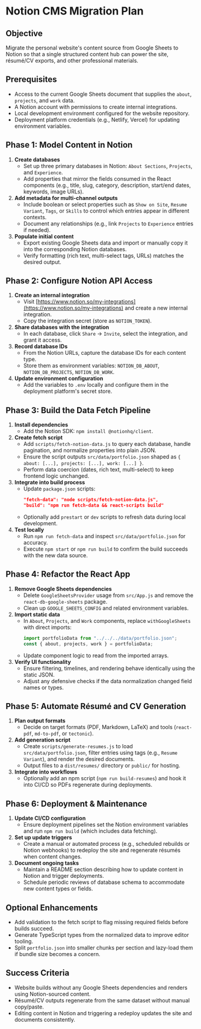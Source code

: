 # Notion CMS Migration Plan

## Objective
Migrate the personal website's content source from Google Sheets to Notion so that a single structured content hub can power the site, résumé/CV exports, and other professional materials.

## Prerequisites
- Access to the current Google Sheets document that supplies the `about`, `projects`, and `work` data.
- A Notion account with permissions to create internal integrations.
- Local development environment configured for the website repository.
- Deployment platform credentials (e.g., Netlify, Vercel) for updating environment variables.

## Phase 1: Model Content in Notion
1. **Create databases**
   - Set up three primary databases in Notion: `About Sections`, `Projects`, and `Experience`.
   - Add properties that mirror the fields consumed in the React components (e.g., title, slug, category, description, start/end dates, keywords, image URLs).
2. **Add metadata for multi-channel outputs**
   - Include boolean or select properties such as `Show on Site`, `Resume Variant`, `Tags`, or `Skills` to control which entries appear in different contexts.
   - Document any relationships (e.g., link `Projects` to `Experience` entries if needed).
3. **Populate initial content**
   - Export existing Google Sheets data and import or manually copy it into the corresponding Notion databases.
   - Verify formatting (rich text, multi-select tags, URLs) matches the desired output.

## Phase 2: Configure Notion API Access
1. **Create an internal integration**
   - Visit [https://www.notion.so/my-integrations](https://www.notion.so/my-integrations) and create a new internal integration.
   - Copy the integration secret (store as `NOTION_TOKEN`).
2. **Share databases with the integration**
   - In each database, click `Share` → `Invite`, select the integration, and grant it access.
3. **Record database IDs**
   - From the Notion URLs, capture the database IDs for each content type.
   - Store them as environment variables: `NOTION_DB_ABOUT`, `NOTION_DB_PROJECTS`, `NOTION_DB_WORK`.
4. **Update environment configuration**
   - Add the variables to `.env` locally and configure them in the deployment platform's secret store.

## Phase 3: Build the Data Fetch Pipeline
1. **Install dependencies**
   - Add the Notion SDK: `npm install @notionhq/client`.
2. **Create fetch script**
   - Add `scripts/fetch-notion-data.js` to query each database, handle pagination, and normalize properties into plain JSON.
   - Ensure the script outputs `src/data/portfolio.json` shaped as `{ about: [...], projects: [...], work: [...] }`.
   - Perform data coercion (dates, rich text, multi-select) to keep frontend logic unchanged.
3. **Integrate into build process**
   - Update `package.json` scripts:
     ```json
     "fetch-data": "node scripts/fetch-notion-data.js",
     "build": "npm run fetch-data && react-scripts build"
     ```
   - Optionally add `prestart` or `dev` scripts to refresh data during local development.
4. **Test locally**
   - Run `npm run fetch-data` and inspect `src/data/portfolio.json` for accuracy.
   - Execute `npm start` or `npm run build` to confirm the build succeeds with the new data source.

## Phase 4: Refactor the React App
1. **Remove Google Sheets dependencies**
   - Delete `GoogleSheetsProvider` usage from `src/App.js` and remove the `react-db-google-sheets` package.
   - Clean up `GOOGLE_SHEETS_CONFIG` and related environment variables.
2. **Import static data**
   - In `About`, `Projects`, and `Work` components, replace `withGoogleSheets` with direct imports:
     ```js
     import portfolioData from "../../../data/portfolio.json";
     const { about, projects, work } = portfolioData;
     ```
   - Update component logic to read from the imported arrays.
3. **Verify UI functionality**
   - Ensure filtering, timelines, and rendering behave identically using the static JSON.
   - Adjust any defensive checks if the data normalization changed field names or types.

## Phase 5: Automate Résumé and CV Generation
1. **Plan output formats**
   - Decide on target formats (PDF, Markdown, LaTeX) and tools (`react-pdf`, `md-to-pdf`, or `tectonic`).
2. **Add generation script**
   - Create `scripts/generate-resumes.js` to load `src/data/portfolio.json`, filter entries using tags (e.g., `Resume Variant`), and render the desired documents.
   - Output files to a `dist/resumes/` directory or `public/` for hosting.
3. **Integrate into workflows**
   - Optionally add an npm script (`npm run build-resumes`) and hook it into CI/CD so PDFs regenerate during deployments.

## Phase 6: Deployment & Maintenance
1. **Update CI/CD configuration**
   - Ensure deployment pipelines set the Notion environment variables and run `npm run build` (which includes data fetching).
2. **Set up update triggers**
   - Create a manual or automated process (e.g., scheduled rebuilds or Notion webhooks) to redeploy the site and regenerate résumés when content changes.
3. **Document ongoing tasks**
   - Maintain a README section describing how to update content in Notion and trigger deployments.
   - Schedule periodic reviews of database schema to accommodate new content types or fields.

## Optional Enhancements
- Add validation to the fetch script to flag missing required fields before builds succeed.
- Generate TypeScript types from the normalized data to improve editor tooling.
- Split `portfolio.json` into smaller chunks per section and lazy-load them if bundle size becomes a concern.

## Success Criteria
- Website builds without any Google Sheets dependencies and renders using Notion-sourced content.
- Résumé/CV outputs regenerate from the same dataset without manual copy/paste.
- Editing content in Notion and triggering a redeploy updates the site and documents consistently.

